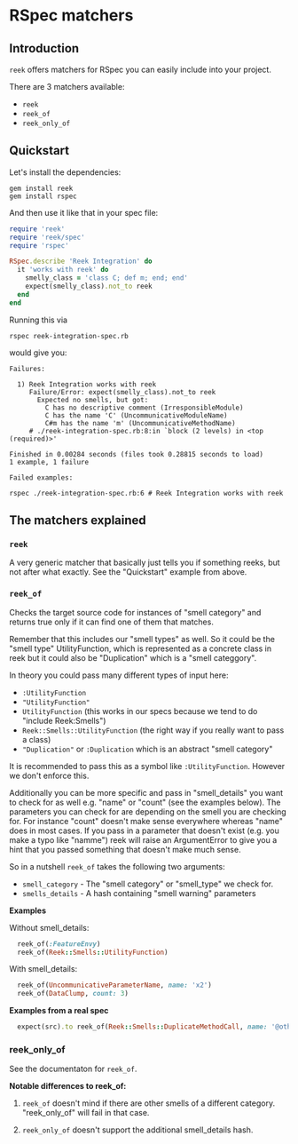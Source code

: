 # RSpec matchers

## Introduction

`reek` offers matchers for RSpec you can easily include into your project.

There are 3 matchers available:

- `reek`
- `reek_of`
- `reek_only_of`

## Quickstart

Let's install the dependencies:

```
gem install reek
gem install rspec
```

And then use it like that in your spec file:

```Ruby
require 'reek'
require 'reek/spec'
require 'rspec'

RSpec.describe 'Reek Integration' do
  it 'works with reek' do
    smelly_class = 'class C; def m; end; end'
    expect(smelly_class).not_to reek
  end
end
```

Running this via

```
rspec reek-integration-spec.rb
```

would give you:

```
Failures:

  1) Reek Integration works with reek
     Failure/Error: expect(smelly_class).not_to reek
       Expected no smells, but got:
         C has no descriptive comment (IrresponsibleModule)
         C has the name 'C' (UncommunicativeModuleName)
         C#m has the name 'm' (UncommunicativeMethodName)
     # ./reek-integration-spec.rb:8:in `block (2 levels) in <top (required)>'

Finished in 0.00284 seconds (files took 0.28815 seconds to load)
1 example, 1 failure

Failed examples:

rspec ./reek-integration-spec.rb:6 # Reek Integration works with reek
```

## The matchers explained

### `reek`

A very generic matcher that basically just tells you if something reeks, but
not after what exactly.
See the "Quickstart" example from above.

### `reek_of`

Checks the target source code for instances of "smell category"
and returns true only if it can find one of them that matches.

Remember that this includes our "smell types" as well. So it could be the
"smell type" UtilityFunction, which is represented as a concrete class
in reek but it could also be "Duplication" which is a "smell categgory".

In theory you could pass many different types of input here:
- `:UtilityFunction`
- `"UtilityFunction"`
- `UtilityFunction` (this works in our specs because we tend to do "include
  Reek:Smells")
- `Reek::Smells::UtilityFunction` (the right way if you really want to pass a
  class)
- `"Duplication"` or `:Duplication` which is an abstract "smell category"

It is recommended to pass this as a symbol like `:UtilityFunction`. However we
don't enforce this.

Additionally you can be more specific and pass in "smell_details" you want to
check for as well e.g. "name" or "count" (see the examples below). The
parameters you can check for are depending on the smell you are checking for.
For instance "count" doesn't make sense everywhere whereas "name" does in most
cases. If you pass in a parameter that doesn't exist (e.g. you make a typo like
"namme") reek will raise an ArgumentError to give you a hint that you passed
something that doesn't make much sense.

So in a nutshell `reek_of` takes the following two arguments:

- `smell_category` - The "smell category" or "smell_type" we check for.
- `smells_details` - A hash containing "smell warning" parameters

**Examples**

 Without smell_details:

```Ruby
  reek_of(:FeatureEnvy)
  reek_of(Reek::Smells::UtilityFunction)
```

With smell_details:

```Ruby
  reek_of(UncommunicativeParameterName, name: 'x2')
  reek_of(DataClump, count: 3)
```

**Examples from a real spec**

```Ruby
  expect(src).to reek_of(Reek::Smells::DuplicateMethodCall, name: '@other.thing')
```

### reek_only_of

See the documentaton for `reek_of`.

**Notable differences to reek_of:**

1. `reek_of` doesn't mind if there are other smells of a different category.
   "reek_only_of" will fail in that case.

2. `reek_only_of` doesn't support the additional smell_details hash.
